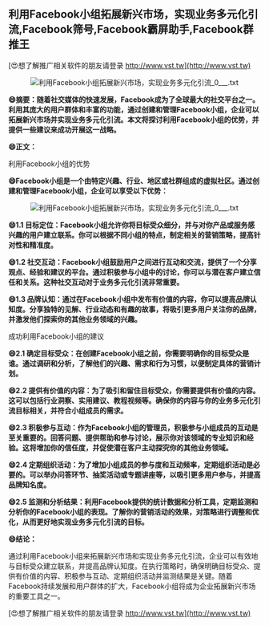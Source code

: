 ## **利用Facebook小组拓展新兴市场，实现业务多元化引流,Facebook筛号,Facebook霸屏助手,Facebook群推王**

[😍想了解推广相关软件的朋友请登录 http://www.vst.tw](http://www.vst.tw)

 <center><img src="https://vst.tw/MP4/tuiguang/png/6.png" alt="利用Facebook小组拓展新兴市场，实现业务多元化引流_0___.txt"></center>

**😄摘要：随着社交媒体的快速发展，Facebook成为了全球最大的社交平台之一。利用其庞大的用户群体和丰富的功能，通过创建和管理Facebook小组，企业可以拓展新兴市场并实现业务多元化引流。本文将探讨利用Facebook小组的优势，并提供一些建议来成功开展这一战略。**

**😄正文：**

利用Facebook小组的优势

**😄Facebook小组是一个由特定兴趣、行业、地区或社群组成的虚拟社区。通过创建和管理Facebook小组，企业可以享受以下优势：**

 <center><img src="https://vst.tw/MP4/tuiguang/png/5.png" alt="利用Facebook小组拓展新兴市场，实现业务多元化引流_0___.txt"></center>

**😄1.1 目标定位：Facebook小组允许你将目标受众细分，并与对你产品或服务感兴趣的用户建立联系。你可以根据不同小组的特点，制定相关的营销策略，提高针对性和精准度。**

**😄1.2 社交互动：Facebook小组鼓励用户之间进行互动和交流，提供了一个分享观点、经验和建议的平台。通过积极参与小组中的讨论，你可以与潜在客户建立信任和关系。这种社交互动对于业务多元化引流非常重要。**

**😄1.3 品牌认知：通过在Facebook小组中发布有价值的内容，你可以提高品牌认知度。分享独特的见解、行业动态和有趣的故事，将吸引更多用户关注你的品牌，并激发他们探索你的其他业务领域的兴趣。**

成功利用Facebook小组的建议

**😄2.1 确定目标受众：在创建Facebook小组之前，你需要明确你的目标受众是谁。通过调研和分析，了解他们的兴趣、需求和行为习惯，以便制定具体的营销计划。**

**😄2.2 提供有价值的内容：为了吸引和留住目标受众，你需要提供有价值的内容。这可以包括行业洞察、实用建议、教程视频等。确保你的内容与你的业务多元化引流目标相关，并符合小组成员的需求。**

**😄2.3 积极参与互动：作为Facebook小组的管理员，积极参与小组成员的互动是至关重要的。回答问题、提供帮助和参与讨论，展示你对该领域的专业知识和经验。这将增加你的信任度，并促使潜在客户主动探究你的其他业务领域。**

**😄2.4 定期组织活动：为了增加小组成员的参与度和互动频率，定期组织活动是必要的。可以举办问答环节、抽奖活动或专题讲座等，以吸引更多用户参与，并提高品牌知名度。**

**😄2.5 监测和分析结果：利用Facebook提供的统计数据和分析工具，定期监测和分析你的Facebook小组的表现。了解你的营销活动的效果，对策略进行调整和优化，从而更好地实现业务多元化引流的目标。**

**😄结论：**

通过利用Facebook小组来拓展新兴市场和实现业务多元化引流，企业可以有效地与目标受众建立联系，并提高品牌认知度。在执行策略时，确保明确目标受众、提供有价值的内容、积极参与互动、定期组织活动并监测结果是关键。随着Facebook持续发展和用户群体的扩大，Facebook小组将成为企业拓展新兴市场的重要工具之一。

[😍想了解推广相关软件的朋友请登录 http://www.vst.tw](http://www.vst.tw)



